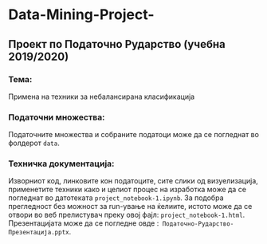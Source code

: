 # Data-Mining-Project-

## Проект по Податочно Рударство (учебна 2019/2020)
### Тема:
Примена на техники за небалансирана класификација


### Податочни множества:
Податочните множества и собраните податоци може да се погледнат во фолдерот ```data```.
### Техничка документација:
Изворниот код, линковите кон податоците, сите слики од визуелизација, применетите техники како и целиот процес на изработка може да се погледнат во датотеката  ```project_notebook-1.ipynb```.
За подобра прегледност без можност за run-ување на ќелиите, истото може да се отвори во веб прелистувач преку овој фајл: ```project_notebook-1.html```.
Презентацијата може да се погледне овде :``` Податочно-Рударство-Презентација.pptx```.
